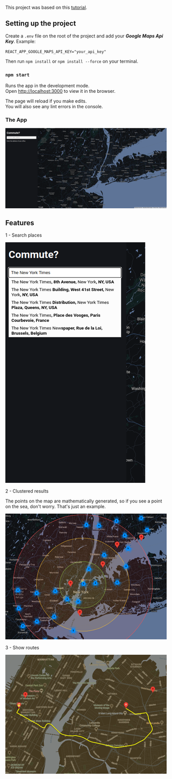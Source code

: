 This project was based on this [tutorial](https://www.youtube.com/watch?v=2po9_CIRW7I).

## Setting up the project

Create a `.env` file on the root of the project and add your ***Google Maps Api Key***. Example:

`REACT_APP_GOOGLE_MAPS_API_KEY="your_api_key"`

Then run `npm install` or `npm install --force` on your terminal.

### `npm start`

Runs the app in the development mode.\
Open [http://localhost:3000](http://localhost:3000) to view it in the browser.

The page will reload if you make edits.\
You will also see any lint errors in the console.

### The App

![alt text](https://github.com/muriloalvestravelpass/travelpass-google-map/blob/main/images/home.png?raw=true)

## Features

 1 - Search places

![alt text](https://github.com/muriloalvestravelpass/travelpass-google-map/blob/main/images/search.png?raw=true)

 2 - Clustered results
 
The points on the map are mathematically generated, so if you see a point on the sea, don't worry. That's just an example.

![alt text](https://github.com/muriloalvestravelpass/travelpass-google-map/blob/main/images/clustered-results.png?raw=true)

 3 - Show routes

![alt text](https://github.com/muriloalvestravelpass/travelpass-google-map/blob/main/images/route.png?raw=true)

